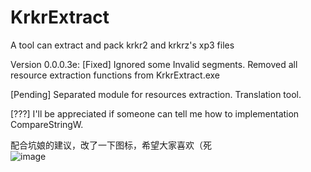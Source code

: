 ﻿# KrkrExtract
A tool can extract and pack krkr2 and krkrz's xp3 files  

Version 0.0.0.3e:
[Fixed]
Ignored some Invalid segments.
Removed all resource extraction functions from KrkrExtract.exe

[Pending]
Separated module for resources extraction.
Translation tool.

[???]
I'll be appreciated if someone can tell me how to implementation CompareStringW.

配合坑娘的建议，改了一下图标，希望大家喜欢（死   
![image](https://github.com/xmoeproject/KrkrExtract/blob/master/0.gif)  
